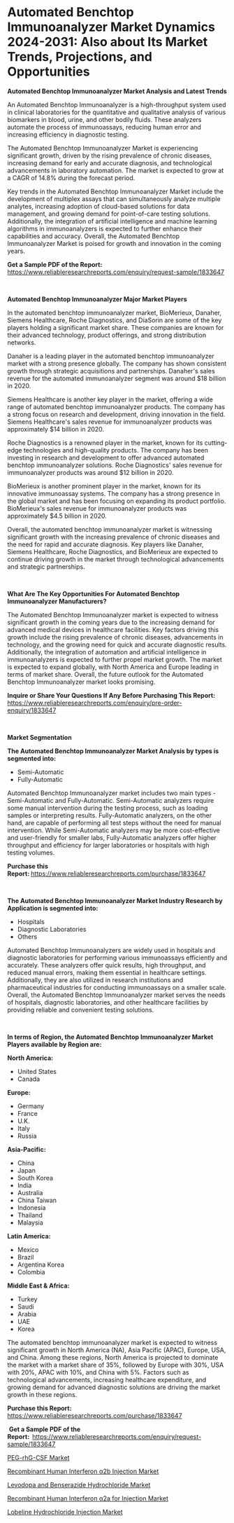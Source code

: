 <p><h1>Automated Benchtop Immunoanalyzer Market Dynamics 2024-2031: Also about Its Market Trends, Projections, and Opportunities</h1></p><p><strong>Automated Benchtop Immunoanalyzer Market Analysis and Latest Trends</strong></p>
<p><p>An Automated Benchtop Immunoanalyzer is a high-throughput system used in clinical laboratories for the quantitative and qualitative analysis of various biomarkers in blood, urine, and other bodily fluids. These analyzers automate the process of immunoassays, reducing human error and increasing efficiency in diagnostic testing.</p><p>The Automated Benchtop Immunoanalyzer Market is experiencing significant growth, driven by the rising prevalence of chronic diseases, increasing demand for early and accurate diagnosis, and technological advancements in laboratory automation. The market is expected to grow at a CAGR of 14.8% during the forecast period. </p><p>Key trends in the Automated Benchtop Immunoanalyzer Market include the development of multiplex assays that can simultaneously analyze multiple analytes, increasing adoption of cloud-based solutions for data management, and growing demand for point-of-care testing solutions. Additionally, the integration of artificial intelligence and machine learning algorithms in immunoanalyzers is expected to further enhance their capabilities and accuracy. Overall, the Automated Benchtop Immunoanalyzer Market is poised for growth and innovation in the coming years.</p></p>
<p><strong>Get a Sample PDF of the Report:&nbsp;</strong> <a href="https://www.reliableresearchreports.com/enquiry/request-sample/1833647">https://www.reliableresearchreports.com/enquiry/request-sample/1833647</a></p>
<p>&nbsp;</p>
<p><strong>Automated Benchtop Immunoanalyzer Major Market Players</strong></p>
<p><p>In the automated benchtop immunoanalyzer market, BioMerieux, Danaher, Siemens Healthcare, Roche Diagnostics, and DiaSorin are some of the key players holding a significant market share. These companies are known for their advanced technology, product offerings, and strong distribution networks.</p><p>Danaher is a leading player in the automated benchtop immunoanalyzer market with a strong presence globally. The company has shown consistent growth through strategic acquisitions and partnerships. Danaher's sales revenue for the automated immunoanalyzer segment was around $18 billion in 2020.</p><p>Siemens Healthcare is another key player in the market, offering a wide range of automated benchtop immunoanalyzer products. The company has a strong focus on research and development, driving innovation in the field. Siemens Healthcare's sales revenue for immunoanalyzer products was approximately $14 billion in 2020.</p><p>Roche Diagnostics is a renowned player in the market, known for its cutting-edge technologies and high-quality products. The company has been investing in research and development to offer advanced automated benchtop immunoanalyzer solutions. Roche Diagnostics' sales revenue for immunoanalyzer products was around $12 billion in 2020.</p><p>BioMerieux is another prominent player in the market, known for its innovative immunoassay systems. The company has a strong presence in the global market and has been focusing on expanding its product portfolio. BioMerieux's sales revenue for immunoanalyzer products was approximately $4.5 billion in 2020.</p><p>Overall, the automated benchtop immunoanalyzer market is witnessing significant growth with the increasing prevalence of chronic diseases and the need for rapid and accurate diagnosis. Key players like Danaher, Siemens Healthcare, Roche Diagnostics, and BioMerieux are expected to continue driving growth in the market through technological advancements and strategic partnerships.</p></p>
<p>&nbsp;</p>
<p><strong>What Are The Key Opportunities For Automated Benchtop Immunoanalyzer Manufacturers?</strong></p>
<p><p>The Automated Benchtop Immunoanalyzer market is expected to witness significant growth in the coming years due to the increasing demand for advanced medical devices in healthcare facilities. Key factors driving this growth include the rising prevalence of chronic diseases, advancements in technology, and the growing need for quick and accurate diagnostic results. Additionally, the integration of automation and artificial intelligence in immunoanalyzers is expected to further propel market growth. The market is expected to expand globally, with North America and Europe leading in terms of market share. Overall, the future outlook for the Automated Benchtop Immunoanalyzer market looks promising.</p></p>
<p><strong>Inquire or Share Your Questions If Any Before Purchasing This Report:</strong> <a href="https://www.reliableresearchreports.com/enquiry/pre-order-enquiry/1833647">https://www.reliableresearchreports.com/enquiry/pre-order-enquiry/1833647</a></p>
<p>&nbsp;</p>
<p><strong>Market Segmentation</strong></p>
<p><strong>The Automated Benchtop Immunoanalyzer Market Analysis by types is segmented into:</strong></p>
<p><ul><li>Semi-Automatic</li><li>Fully-Automatic</li></ul></p>
<p><p>Automated Benchtop Immunoanalyzer market includes two main types - Semi-Automatic and Fully-Automatic. Semi-Automatic analyzers require some manual intervention during the testing process, such as loading samples or interpreting results. Fully-Automatic analyzers, on the other hand, are capable of performing all test steps without the need for manual intervention. While Semi-Automatic analyzers may be more cost-effective and user-friendly for smaller labs, Fully-Automatic analyzers offer higher throughput and efficiency for larger laboratories or hospitals with high testing volumes.</p></p>
<p><strong>Purchase this Report:&nbsp;</strong><a href="https://www.reliableresearchreports.com/purchase/1833647">https://www.reliableresearchreports.com/purchase/1833647</a></p>
<p>&nbsp;</p>
<p><strong>The Automated Benchtop Immunoanalyzer Market Industry Research by Application is segmented into:</strong></p>
<p><ul><li>Hospitals</li><li>Diagnostic Laboratories</li><li>Others</li></ul></p>
<p><p>Automated Benchtop Immunoanalyzers are widely used in hospitals and diagnostic laboratories for performing various immunoassays efficiently and accurately. These analyzers offer quick results, high throughput, and reduced manual errors, making them essential in healthcare settings. Additionally, they are also utilized in research institutions and pharmaceutical industries for conducting immunoassays on a smaller scale. Overall, the Automated Benchtop Immunoanalyzer market serves the needs of hospitals, diagnostic laboratories, and other healthcare facilities by providing reliable and convenient testing solutions.</p></p>
<p>&nbsp;</p>
<p><strong>In terms of Region, the Automated Benchtop Immunoanalyzer Market Players available by Region are:</strong></p>
<p>
    <p> <strong> North America: </strong>
        <ul>
            <li>United States</li>
            <li>Canada</li>
        </ul>
        </p> 
    <p> <strong> Europe: </strong>
        <ul>
            <li>Germany</li>
            <li>France</li>
            <li>U.K.</li>
            <li>Italy</li>
            <li>Russia</li>
        </ul>
        </p> 
    <p> <strong> Asia-Pacific: </strong>
        <ul>
            <li>China</li>
            <li>Japan</li>
            <li>South Korea</li>
            <li>India</li>
            <li>Australia</li>
            <li>China Taiwan</li>
            <li>Indonesia</li>
            <li>Thailand</li>
            <li>Malaysia</li>
        </ul>
        </p> 
    <p> <strong> Latin America: </strong>
        <ul>
            <li>Mexico</li>
            <li>Brazil</li>
            <li>Argentina Korea</li>
            <li>Colombia</li>
        </ul>
        </p> 
    <p> <strong> Middle East & Africa: </strong>
        <ul>
            <li>Turkey</li>
            <li>Saudi</li>
            <li>Arabia</li>
            <li>UAE</li>
            <li>Korea</li>
        </ul>
    </p>
    </p>
<p><p>The automated benchtop immunoanalyzer market is expected to witness significant growth in North America (NA), Asia Pacific (APAC), Europe, USA, and China. Among these regions, North America is projected to dominate the market with a market share of 35%, followed by Europe with 30%, USA with 20%, APAC with 10%, and China with 5%. Factors such as technological advancements, increasing healthcare expenditure, and growing demand for advanced diagnostic solutions are driving the market growth in these regions.</p></p>
<p><strong>Purchase this Report: </strong><a href="https://www.reliableresearchreports.com/purchase/1833647">https://www.reliableresearchreports.com/purchase/1833647</a></p>
<p>&nbsp;<strong>Get a Sample PDF of the Report:&nbsp;&nbsp;</strong><a href="https://www.reliableresearchreports.com/enquiry/request-sample/1833647">https://www.reliableresearchreports.com/enquiry/request-sample/1833647</a></p>
<p><strong></strong></p>
<p><p><a href="https://github.com/RichRobinson5/Market-Research-Report-List-3/blob/main/peg-rhg-csf-market.md">PEG-rhG-CSF Market</a></p><p><a href="https://github.com/kufem1/Market-Research-Report-List-1/blob/main/recombinant-human-interferon-a2b-injection-market.md">Recombinant Human Interferon α2b Injection Market</a></p><p><a href="https://github.com/julyju69/Market-Research-Report-List-2/blob/main/levodopa-and-benserazide-hydrochloride-market.md">Levodopa and Benserazide Hydrochloride Market</a></p><p><a href="https://github.com/singletonthaxterkelliehr2df/Market-Research-Report-List-1/blob/main/recombinant-human-interferon-a2a-for-injection-market.md">Recombinant Human Interferon α2a for Injection Market</a></p><p><a href="https://github.com/gdfhhhj/Market-Research-Report-List-3/blob/main/lobeline-hydrochloride-injection-market.md">Lobeline Hydrochloride Injection Market</a></p></p>